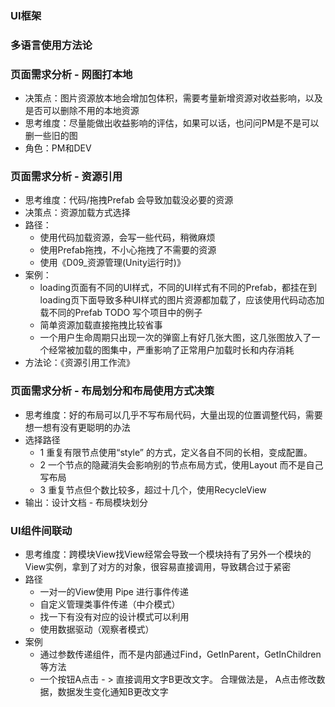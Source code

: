 ### UI框架

### 多语言使用方法论

### 页面需求分析 - 网图打本地

* 决策点：图片资源放本地会增加包体积，需要考量新增资源对收益影响，以及是否可以删除不用的本地资源
* 思考维度：尽量能做出收益影响的评估，如果可以话，也问问PM是不是可以删一些旧的图
* 角色：PM和DEV

### 页面需求分析 - 资源引用

* 思考维度：代码/拖拽Prefab 会导致加载没必要的资源
* 决策点：资源加载方式选择
* 路径：
  * 使用代码加载资源，会写一些代码，稍微麻烦
  * 使用Prefab拖拽，不小心拖拽了不需要的资源
  * 使用《D09_资源管理(Unity运行时)》
* 案例：
  * loading页面有不同的UI样式，不同的UI样式有不同的Prefab，都挂在到loading页下面导致多种UI样式的图片资源都加载了，应该使用代码动态加载不同的Prefab TODO 写个项目中的例子
  * 简单资源加载直接拖拽比较省事
  * 一个用户生命周期只出现一次的弹窗上有好几张大图，这几张图放入了一个经常被加载的图集中，严重影响了正常用户加载时长和内存消耗
* 方法论：《资源引用工作流》

### 页面需求分析 - 布局划分和布局使用方式决策

* 思考维度：好的布局可以几乎不写布局代码，大量出现的位置调整代码，需要想一想有没有更聪明的办法
* 选择路径
  * 1 重复有限节点使用“style” 的方式，定义各自不同的长相，变成配置。
  * 2 一个节点的隐藏消失会影响别的节点布局方式，使用Layout 而不是自己写布局
  * 3 重复节点但个数比较多，超过十几个，使用RecycleView
* 输出：设计文档 - 布局模块划分

### UI组件间联动

* 思考维度：跨模块View找View经常会导致一个模块持有了另外一个模块的View实例，拿到了对方的对象，很容易直接调用，导致耦合过于紧密
* 路径
  * 一对一的View使用 Pipe 进行事件传递
  * 自定义管理类事件传递（中介模式）
  * 找一下有没有对应的设计模式可以利用
  * 使用数据驱动（观察者模式）
* 案例
  * 通过参数传递组件，而不是内部通过Find，GetInParent，GetInChildren等方法
  * 一个按钮A点击 - > 直接调用文字B更改文字。 合理做法是， A点击修改数据，数据发生变化通知B更改文字
